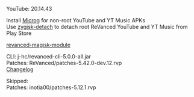 YouTube: 20.14.43  

Install [Microg](https://github.com/ReVanced/GmsCore/releases) for non-root YouTube and YT Music APKs  
Use [zygisk-detach](https://github.com/j-hc/zygisk-detach) to detach root ReVanced YouTube and YT Music from Play Store  

[revanced-magisk-module](https://github.com/j-hc/revanced-magisk-module)
  
CLI: j-hc/revanced-cli-5.0.0-all.jar  
Patches: ReVanced/patches-5.42.0-dev.12.rvp  
[Changelog](https://github.com/ReVanced/revanced-patches/releases/tag/v5.42.0-dev.12)  

Skipped:  
Patches: inotia00/patches-5.12.1.rvp    

